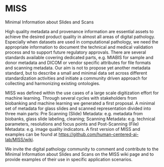 # MISS
Minimal Information about Slides and Scans

High quality metadata and provenance information are essential assets to achieve the desired product quality in almost all areas of digital pathology. Especially when datasets are used in computational pathology, we need the appropriate information to document the technical and medical validation process and to support future regulatory approvals. There are several standards available covering dedicated parts, e.g. MIABIS for sample and donor metadata and DICOM or vendor specific attributes for file formats and scanning metadata. Our aim is not to propose yet another metadata standard, but to describe a small and minimal data set across different standardization activities  and initiate a community driven approach for collecting and harmonizing existing ontologies.

MISS was defined within the use cases of a large scale digitization effort for machine learning. Through several cycles with stakeholders from biobanking and machine learning we generated a first proposal.  A minimal set of metadata for glass slides and scanned representation divided into three main parts: Pre Scanning (Slide) Metadata: e.g. metadata from biobanks, glass slide labeling, cleaning;  Scanning Metadata: e.g. technical parameters, resolutions and focus points  and Post-Scanning (File) Metadata: e.g. image quality indicators.  A first version of MISS and examples  can be found at https://github.com/human-centered-ai-lab/MISS/wiki.


We invite the digital pathology community to comment and contribute to the Minimal Information about Slides and Scans on the MISS wiki page and to provide examples of their use in specific application scenarios.

